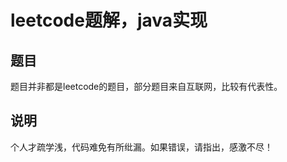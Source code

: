 # leetcode题解，java实现

## 题目
题目并非都是leetcode的题目，部分题目来自互联网，比较有代表性。

## 说明
个人才疏学浅，代码难免有所纰漏。如果错误，请指出，感激不尽！

